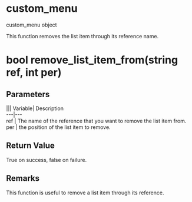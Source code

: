 # custom_menu

custom_menu object

  


This function removes the list item through its reference name.

# bool remove_list_item_from(string ref, int per)

## Parameters

||| Variable| Description  
---|---  
ref | The name of the reference that you want to remove the list item from.  
per | the position of the list item to remove.  
  
## Return Value

True on success, false on failure.

## Remarks

This function is useful to remove a list item through its reference.
